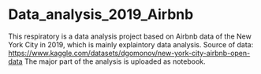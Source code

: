 # Data_analysis_2019_Airbnb
This respiratory is a data analysis project based on Airbnb data of the New York City in 2019, which is mainly explaintory data analysis. 
Source of data: https://www.kaggle.com/datasets/dgomonov/new-york-city-airbnb-open-data
The major part of the analysis is uploaded as notebook.
